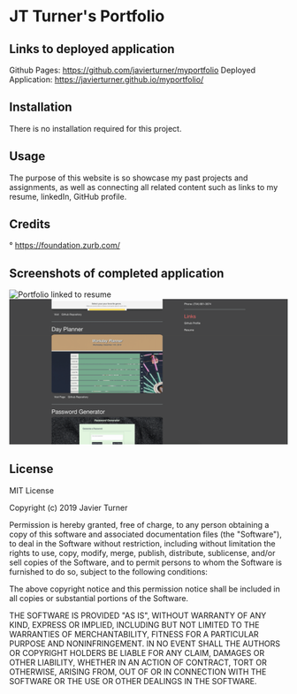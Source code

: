 # JT Turner's Portfolio

## Links to deployed application
Github Pages: https://github.com/javierturner/myportfolio
Deployed Application: https://javierturner.github.io/myportfolio/


## Installation

There is no installation required for this project.


## Usage

The purpose of this website is so showcase my past projects and assignments, as well as connecting all related content such as links to my resume, linkedIn, GitHub profile.


## Credits

° https://foundation.zurb.com/


## Screenshots of completed application

![Portfolio linked to resume](assets/images/portfolio-to-resume.gif)
![Portfolio linked to github](assets/images/portfolio-to-github.gif)


## License

MIT License

Copyright (c) 2019 Javier Turner

Permission is hereby granted, free of charge, to any person obtaining a copy
of this software and associated documentation files (the "Software"), to deal
in the Software without restriction, including without limitation the rights
to use, copy, modify, merge, publish, distribute, sublicense, and/or sell
copies of the Software, and to permit persons to whom the Software is
furnished to do so, subject to the following conditions:

The above copyright notice and this permission notice shall be included in all
copies or substantial portions of the Software.

THE SOFTWARE IS PROVIDED "AS IS", WITHOUT WARRANTY OF ANY KIND, EXPRESS OR
IMPLIED, INCLUDING BUT NOT LIMITED TO THE WARRANTIES OF MERCHANTABILITY,
FITNESS FOR A PARTICULAR PURPOSE AND NONINFRINGEMENT. IN NO EVENT SHALL THE
AUTHORS OR COPYRIGHT HOLDERS BE LIABLE FOR ANY CLAIM, DAMAGES OR OTHER
LIABILITY, WHETHER IN AN ACTION OF CONTRACT, TORT OR OTHERWISE, ARISING FROM,
OUT OF OR IN CONNECTION WITH THE SOFTWARE OR THE USE OR OTHER DEALINGS IN THE
SOFTWARE.